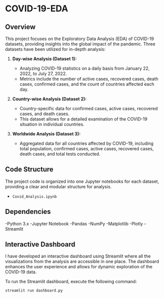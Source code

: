# COVID-19-EDA

## Overview

This project focuses on the Exploratory Data Analysis (EDA) of COVID-19 datasets, providing insights into the global impact of the pandemic. Three datasets have been utilized for in-depth analysis:

1. **Day-wise Analysis (Dataset 1):**
   - Analyzing COVID-19 statistics on a daily basis from January 22, 2022, to July 27, 2022.
   - Metrics include the number of active cases, recovered cases, death cases, confirmed cases, and the count of countries affected each day.

2. **Country-wise Analysis (Dataset 2):**
   - Country-specific data for confirmed cases, active cases, recovered cases, and death cases.
   - This dataset allows for a detailed examination of the COVID-19 situation in individual countries.

3. **Worldwide Analysis (Dataset 3):**
   - Aggregated data for all countries affected by COVID-19, including total population, confirmed cases, active cases, recovered cases, death cases, and total tests conducted.


## Code Structure

The project code is organized into one Jupyter notebooks for each dataset, providing a clear and modular structure for analysis.

- `Covid_Analysis.ipynb`

## Dependencies
-Python 3.x
-Jupyter Notebook
-Pandas
-NumPy
-Matplotlib
-Plotly
-Streamlit

## Interactive Dashboard

I have developed an interactive dashboard using Streamlit where all the visualizations from the analysis are accessible in one place. The dashboard enhances the user experience and allows for dynamic exploration of the COVID-19 data.

To run the Streamlit dashboard, execute the following command:

```bash
streamlit run dashboard.py
